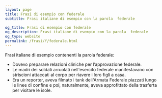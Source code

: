 ```yaml
---
layout: page
title: Frasi di esempio con federale 
subtitle: Frasi italiane di esempio con la parola  federale

og_title: Frasi di esempio con federale 
og_description: Frasi italiane di esempio con la parola  federale
og_type: website
permalink: /frasi/f/federale.html
---
```


Frasi italiane di esempio contenenti la parola federale:


- Dovevo preparare relazioni cliniche per l’approvazione federale.
- Le madri dei soldati arruolati nell'esercito federale manifestavano con striscioni attaccati al corpo per riavere i loro figli a casa.
- Era un reporter, aveva filmato i tank dell'Armata Federale piazzati lungo le linee di confine e poi, naturalmente, aveva approfittato della trasferta per visitare le isole.
